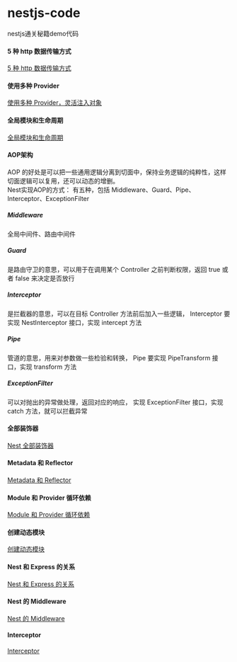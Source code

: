 # nestjs-code
nestjs通关秘籍demo代码

#### 5 种 http 数据传输方式
[5 种 http 数据传输方式](https://github.com/zengkaiz/nestjs-code/tree/main/five-transmission-method)  
#### 使用多种 Provider
[使用多种 Provider，灵活注入对象](https://github.com/zengkaiz/nestjs-code/tree/main/five-transmission-method)  
#### 全局模块和生命周期
[全局模块和生命周期](https://github.com/zengkaiz/nestjs-code/tree/main/global-and-lifecycle-v2)  
#### AOP架构
AOP 的好处是可以把一些通用逻辑分离到切面中，保持业务逻辑的纯粹性，这样切面逻辑可以复用，还可以动态的增删。  
Nest实现AOP的方式： 有五种，包括 Middleware、Guard、Pipe、Interceptor、ExceptionFilter  
##### Middleware
全局中间件、路由中间件  
##### Guard
是路由守卫的意思，可以用于在调用某个 Controller 之前判断权限，返回 true 或者 false 来决定是否放行  
##### Interceptor
是拦截器的意思，可以在目标 Controller 方法前后加入一些逻辑， Interceptor 要实现 NestInterceptor 接口，实现 intercept 方法  
##### Pipe
管道的意思，用来对参数做一些检验和转换， Pipe 要实现 PipeTransform 接口，实现 transform 方法  
##### ExceptionFilter
可以对抛出的异常做处理，返回对应的响应， 实现 ExceptionFilter 接口，实现 catch 方法，就可以拦截异常  
#### 全部装饰器
[Nest 全部装饰器](https://github.com/zengkaiz/nestjs-code/tree/main/all-decorator)  
#### Metadata 和 Reflector
[Metadata 和 Reflector](https://github.com/zengkaiz/nestjs-code/tree/main/argument-host)  
#### Module 和 Provider 循环依赖
[Module 和 Provider 循环依赖](https://github.com/zengkaiz/nestjs-code/tree/main/circular-dependency)  
#### 创建动态模块
[创建动态模块](https://github.com/zengkaiz/nestjs-code/tree/main/dynamic-module)  
#### Nest 和 Express 的关系
[Nest 和 Express 的关系](https://github.com/zengkaiz/nestjs-code/tree/main/fastify-test)  
#### Nest 的 Middleware
[Nest 的 Middleware](https://github.com/zengkaiz/nestjs-code/tree/main/middleware-test)  
#### Interceptor
[Interceptor](https://github.com/zengkaiz/nestjs-code/tree/main/interceptor-test)  